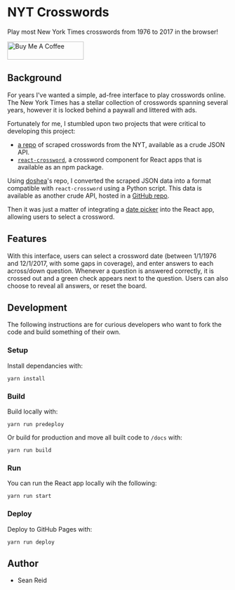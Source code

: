 # NYT Crosswords
Play most New York Times crosswords from 1976 to 2017 in the browser!

<a href="https://www.buymeacoffee.com/seanreid" target="_blank"><img src="https://cdn.buymeacoffee.com/buttons/default-orange.png" alt="Buy Me A Coffee" height="41" width="174"></a>

## Background
For years I've wanted a simple, ad-free interface to play crosswords online. The New York Times has a stellar collection of crosswords spanning several years, however it is locked behind a paywall and littered with ads.

Fortunately for me, I stumbled upon two projects that were critical to developing this project:
* [a repo](https://github.com/doshea/nyt_crosswords) of scraped crosswords from the NYT, available as a crude JSON API.
* [`react-crossword`](https://www.npmjs.com/package/@jaredreisinger/react-crossword/v/5.1.0), a crossword component for React apps that is available as an npm package.

Using [doshea](https://github.com/doshea)'s repo, I converted the scraped JSON data into a format compatible with `react-crossword` using a Python script. This data is available as another crude API, hosted in a [GitHub repo](https://github.com/sean-reid/nyt-crosswords-data).

Then it was just a matter of integrating a [date picker](https://www.npmjs.com/package/react-date-picker) into the React app, allowing users to select a crossword.

## Features

With this interface, users can select a crossword date (between 1/1/1976 and 12/1/2017, with some gaps in coverage), and enter answers to each across/down question. Whenever a question is answered correctly, it is crossed out and a green check appears next to the question. Users can also choose to reveal all answers, or reset the board.

## Development

The following instructions are for curious developers who want to fork the code and build something of their own.

### Setup

Install dependancies with:
```
yarn install
```

### Build

Build locally with:
```
yarn run predeploy
```

Or build for production and move all built code to `/docs` with:
```
yarn run build
```

### Run
You can run the React app locally wih the following:
```
yarn run start
```

### Deploy
Deploy to GitHub Pages with:
```
yarn run deploy
```

## Author
* Sean Reid
